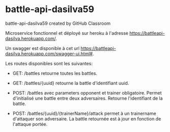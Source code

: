 # battle-api-dasilva59
battle-api-dasilva59 created by GitHub Classroom


Microservice fonctionnel et déployé sur heroku à l'adresse   https://battleapi-dasilva.herokuapp.com/.

Un swagger est disponible à cet url https://battleapi-dasilva.herokuapp.com/swagger-ui.html#.


Les routes disponibles sont les suivantes:

  - GET: /battles retourne toutes les battles.
  
  - GET: /battles/{uuid} retourne la battle d'identifiant uuid.
  
  - POST: /battles avec parameters opponent et trainer obligatoire. Permet d'initialisé une battle entre deux adversaires. Retourne l'identifiant de la battle.
  
  - POST: /battles/{uuid}/{trainerName}/attack permet à un trainername d'attaquer son adversaire. La battle retournée est à jour en fonction de l'attaque portée.
